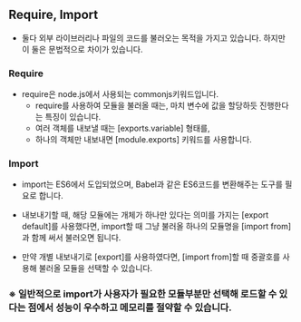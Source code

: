 ## Require, Import
- 둘다 외부 라이브러리나 파일의 코드를 불러오는 목적을 가지고 있습니다. 하지만 이 둘은 문법적으로 차이가 있습니다.

### Require
 - require은 node.js에서 사용되는 commonjs키워드입니다. 
    - require를 사용하여 모듈을 불러올 때는, 마치 변수에 값을 할당하듯 진행한다는 특징이 있습니다.
    - 여러 객체를 내보낼 때는 [exports.variable] 형태를,
    - 하나의 객체만 내보내면 [module.exports] 키워드를 사용합니다.

### Import
 - import는 ES6에서 도입되었으며, Babel과 같은 ES6코드를 변환해주는 도구를 필요로 합니다.
 - 내보내기할 때, 해당 모듈에는 개체가 하나만 있다는 의미를 가지는 [export default]를 사용했다면, import할 때 그냥 불러올 하나의 모듈명을 [import from]과 함께 써서 불러오면 됩니다.

 - 만약 개별 내보내기로 [export]를 사용하였다면, [import from]할 때 중괄호를 사용해 불러올 모듈을 선택할 수 있습니다.

### ※ 일반적으로 import가 사용자가 필요한 모듈부분만 선택해 로드할 수 있다는 점에서 성능이 우수하고 메모리를 절약할 수 있습니다.

